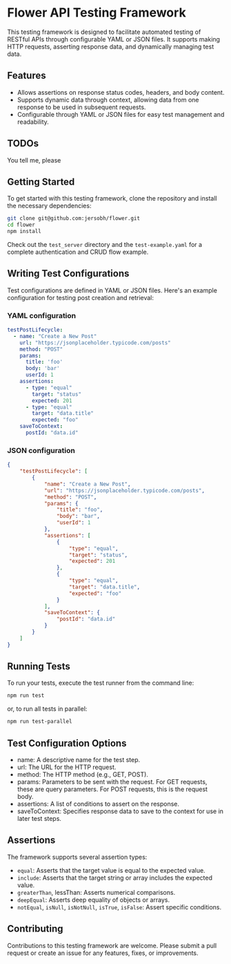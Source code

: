 # Flower API Testing Framework

This testing framework is designed to facilitate automated testing of RESTful APIs through configurable YAML or JSON files. It supports making HTTP requests, asserting response data, and dynamically managing test data.

## Features

- Allows assertions on response status codes, headers, and body content.
- Supports dynamic data through context, allowing data from one response to be used in subsequent requests.
- Configurable through YAML or JSON files for easy test management and readability.


## TODOs

You tell me, please

## Getting Started

To get started with this testing framework, clone the repository and install the necessary dependencies:

```bash
git clone git@github.com:jersobh/flower.git
cd flower
npm install
```

Check out the `test_server` directory and the `test-example.yaml` for a complete authentication and CRUD flow example.


## Writing Test Configurations

Test configurations are defined in YAML or JSON files. 
Here's an example configuration for testing post creation and retrieval:

### YAML configuration
```yaml
testPostLifecycle:
  - name: "Create a New Post"
    url: "https://jsonplaceholder.typicode.com/posts"
    method: "POST"
    params:
      title: 'foo'
      body: 'bar'
      userId: 1
    assertions:
      - type: "equal"
        target: "status"
        expected: 201
      - type: "equal"
        target: "data.title"
        expected: "foo"
    saveToContext:
      postId: "data.id"
```

### JSON configuration
```json
{
    "testPostLifecycle": [
        {
            "name": "Create a New Post",
            "url": "https://jsonplaceholder.typicode.com/posts",
            "method": "POST",
            "params": {
                "title": "foo",
                "body": "bar",
                "userId": 1
            },
            "assertions": [
                {
                    "type": "equal",
                    "target": "status",
                    "expected": 201
                },
                {
                    "type": "equal",
                    "target": "data.title",
                    "expected": "foo"
                }
            ],
            "saveToContext": {
                "postId": "data.id"
            }
        }
    ]
}
```

## Running Tests

To run your tests, execute the test runner from the command line:

```bash
npm run test
```

or, to run all tests in parallel:

```bash
npm run test-parallel
```


## Test Configuration Options

- name: A descriptive name for the test step.
- url: The URL for the HTTP request.
- method: The HTTP method (e.g., GET, POST).
- params: Parameters to be sent with the request. For GET requests, these are query parameters. For POST requests, this is the request body.
- assertions: A list of conditions to assert on the response.
- saveToContext: Specifies response data to save to the context for use in later test steps.


## Assertions

The framework supports several assertion types:

- `equal`: Asserts that the target value is equal to the expected value.
- `include`: Asserts that the target string or array includes the expected value.
- `greaterThan`, lessThan: Asserts numerical comparisons.
- `deepEqual`: Asserts deep equality of objects or arrays.
- `notEqual`, `isNull`, `isNotNull`, `isTrue`, `isFalse`: Assert specific conditions.


## Contributing

Contributions to this testing framework are welcome. Please submit a pull request or create an issue for any features, fixes, or improvements.

